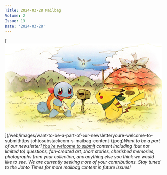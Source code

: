 ```yaml
---
Title: 2024-03-28 Mailbag
Volume: 2
Issue: 13
Date: '2024-03-28'
---
```


[![Want to be a part of our newsletter?[You’re welcome to submit](https://johto.substack.com/s/mailbag) content including (but not limited to) questions, fan-created art, short stories, cherished memories, photographs from your collection, and anything else you think we would like to see. We are currently seeking more of your contributions. Stay tuned to the Johto Times for more mailbag content in future issues!](/web/images/want-to-be-a-part-of-our-newsletteryoure-welcome-to-submithttps-johtosubstackcom-s-mailbag-content-i.jpeg)](/web/images/want-to-be-a-part-of-our-newsletteryoure-welcome-to-submithttps-johtosubstackcom-s-mailbag-content-i.jpeg)*Want to be a part of our newsletter?[You’re welcome to submit](https://johto.substack.com/s/mailbag) content including (but not limited to) questions, fan-created art, short stories, cherished memories, photographs from your collection, and anything else you think we would like to see. We are currently seeking more of your contributions. Stay tuned to the Johto Times for more mailbag content in future issues!*
